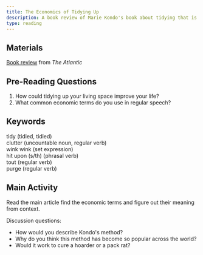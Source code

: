 ```yaml
---
title: The Economics of Tidying Up
description: A book review of Marie Kondo's book about tidying that is filled with economic terms
type: reading
---
```


## Materials
[Book review][0] from *The Atlantic*  

## Pre-Reading Questions

1. How could tidying up your living space improve your life?
2. What common economic terms do you use in regular speech?

## Keywords

tidy (tidied, tidied)  
clutter (uncountable noun, regular verb)  
wink wink (set expression)  
hit upon (s/th) (phrasal verb)  
tout (regular verb)  
purge (regular verb)  

## Main Activity

Read the main article find the economic terms and figure out their meaning from context.

Discussion questions:

- How would you describe Kondo's method?
- Why do you think this method has become so popular across the world?
- Would it work to cure a hoarder or a pack rat?

[0]: http://www.theatlantic.com/business/archive/2015/05/an-economist-reads-marie-kondo/392921/
